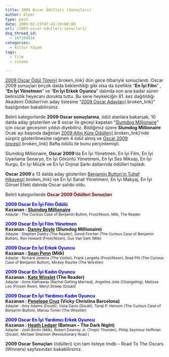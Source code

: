 ```yaml
---
title: 2009 Oscar Ödülleri (Sonuçları)
author: Alper
type: post
date: 2009-02-23T07:43:26+00:00
url: /2009-oscar-odulleri-sonuclari/
dsq_thread_id:
  - 197164934
categories:
  - Kültür Yaşam
tags:
  - film
  - sinema

---
```

[2009 Oscar Ödül Töreni][1]{.broken_link} dün gece itibariyle sonuçlandı. Oscar 2009 sonuçları birçok dalda beklenildiği gibi olsa da özellikle &#8220;**En İyi Film**&#8221; , &#8220;**En İyi Yönetmen**&#8221; ve &#8220;**En İyi Erkek Oyuncu**&#8221; dalında son ana kadar süren belirsizlik heyecanı dorukta tuttu. Bu sene heykelciğin 81. kez dağıtıldığı Akademi Ödülleri&#8217;nin aday listesine &#8220;[2009 Oscar Adayları][2]{.broken_link}&#8221; başlığından bakabilirsiniz.

Belirli kategorilerde **2009 Oscar sonuçlarına**, ödül alanlara bakarsak, 10 dalda aday gösterilen ve 8 oscar ile geceyi kapatan &#8220;<a href="https://www.imdb.com/title/tt1010048/" target="_blank">Slumdog Millionaire</a>&#8221; için oscar gecesinin yıldızı diyebiliriz. Bildiğimiz üzere **Slumdog Millionaire** Ocak ayı başında dağıtılan [2009 Altın Küre Ödülleri][3]{.broken_link}&#8216;nde sürpriz gösterilmesine rağmen 4 ödül almış ve [Oscar 2009 öncesi][4]{.broken_link} Bafta ödülü ile bunu perçinlemişti. <!--more-->

Slumdog Millionaire, **Oscar 2009**&#8216;da En İyi Yönetmen, En İyi Film, En İyi Uyarlama Senaryo, En İyi Görüntü Yönetmeni, En İyi Ses Miksajı, En İyi Kurgu, En İyi Müzik ve En İyi Orjinal Şarkı dallarında ödülleri topladı.

**Oscar 2009**&#8216;a 13 dalda aday gösterilen [Benjamin Button&#8217;ın Tuhaf Hikayesi][5]{.broken_link} ise En İyi Sanat Yönetmeni, En İyi Makyaj, En İyi Görsel Efekt dalında Oscar sahibi oldu.

Belirli kategorilerde <span style="color: #800000;"><strong>Oscar 2009 Ödülleri Sonuçları</strong></span>

**<span style="color: #0000ff;">2009 Oscar En İyi Film Ödülü</span>**  
**Kazanan : <a href="https://www.imdb.com/title/tt1010048/" target="_blank">Slumdog Millionaire</a>**  
<small>Adaylar : The Curious Case of Benjamin Button, Frost/Nixon, Milk, The Reader</small>

**<span style="color: #0000ff;">2009 Oscar En İyi Film Yönetmen</span>**  
**Kazanan : <a href="https://www.imdb.com/name/nm0000965/" target="_blank">Danny Boyle</a> (Slumdog Millionaire)**  
<small>Adaylar : Stephen Daldry (The Reader), David Fincher (The Curious Case of Benjamin Button), Ron Howard (Frost/Nixon), Gus Van Sant (Milk)</small>

**<span style="color: #0000ff;">2009 Oscar En İyi Erkek Oyuncu</span>**  
**Kazanan : <a href="https://www.imdb.com/name/nm0000576/" target="_blank">Sean Penn</a> (Milk)**  
<small>Adaylar : Richard Jenkins (The Visitor), Frank Langella (Frost/Nixon), Brad Pitt (The Curious Case of Benjamin Button), Mickey Rourke (The Wrestler)</small>

**<span style="color: #0000ff;">2009 Oscar En İyi Kadın Oyuncu</span>**  
**Kazanan : <a href="https://www.imdb.com/name/nm0000701/" target="_blank">Kate Winslet</a> (The Reader)**  
<small>Adaylar : Anne Hathaway (Rachel Getting Married), Angelina Jolie (Changeling), Melissa Leo (Frozen River), Meryl Streep (Doubt)</small>

**<span style="color: #0000ff;">2009 Oscar En İyi Yardımcı Kadın Oyuncu</span>**  
**Kazanan : <a href="https://www.imdb.com/name/nm0004851/" target="_blank">Penelope Cruz</a> (Vicky Christina Barcelona)**  
<small>Adaylar : Amy Adams (Doubt), Viola Davis (Doubt), Taraji P. Henson (The Curious Case of Benjamin Button), Marisa Tomei (The Wrestler)</small>

**<span style="color: #0000ff;">2009 Oscar En İyi Yardımcı Erkek Oyuncu</span>**  
**Kazanan : <a href="https://www.imdb.com/name/nm0005132/" target="_blank">Heath Ledger</a> (Batman &#8211; The Dark Night)**  
<small>Adaylar : Josh Brolin (Milk), Robert Downey Jr. (Tropic Thunder), Philip Seymour Hoffman (Doubt), Michael Shannon (Revolutionary Road )</small>

**2009 Oscar Sonuçları** (ödülleri) için tam listeye Imdb &#8211; Road To The Oscars (Winners) sayfasından bakabilirsiniz.

 [1]: https://www.murekkep.org/2009-oscar-odul-toreni-1195
 [2]: https://www.murekkep.org/2009-oscar-adaylari-901
 [3]: https://www.murekkep.org/2009-altin-kure-golden-globe-odulleri-800
 [4]: https://www.murekkep.org/oscar-2009-oncesi-883
 [5]: https://www.murekkep.org/benjamin-buttonin-tuhaf-hikayesi-the-curious-case-of-benjamin-button-1141
